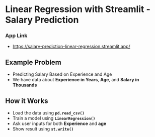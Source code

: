 # Linear Regression with Streamlit - Salary Prediction
### App Link
* https://salary-prediction-linear-regression.streamlit.app/
## Example Problem
* Predicting Salary Based on Experience and Age
* We have data about **Experience in Years**, **Age**, and **Salary in Thousands**
## How it Works
* Load the data using **`pd.read_csv()`**
* Train a model using **`LinearRegression()`**
* Ask user inputs for both **Experience** and **age**
* Show result using **`st.write()`**
